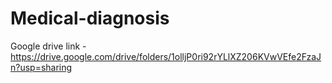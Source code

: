 # Medical-diagnosis

Google drive link - https://drive.google.com/drive/folders/1olljP0ri92rYLlXZ206KVwVEfe2FzaJn?usp=sharing
